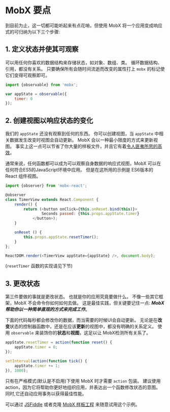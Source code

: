 # MobX 要点

到目前为止，这一切都可能听起来有点花哨，但使用 MobX 将一个应用变成响应式的可归纳为以下三个步骤:

## 1. 定义状态并使其可观察

可以用任何你喜欢的数据结构来存储状态，如对象、数组、类。
循环数据结构、引用，都没有关系。
只要确保所有会随时间流逝而改变的属性打上 `mobx` 的标记使它们变得可观察即可。

```javascript
import {observable} from 'mobx';

var appState = observable({
    timer: 0
});
```

## 2. 创建视图以响应状态的变化

我们的 `appState` 还没有观察到任何的东西。
你可以创建视图，当 `appState` 中相关数据发生改变时视图会自动更新。
MobX 会以一种最小限度的方式来更新视图。
事实上这一点可以节省了你大量的样板文件，并且它有着[令人匪夷所思的高效](https://mendix.com/tech-blog/making-react-reactive-pursuit-high-performing-easily-maintainable-react-apps/)。

通常来说，任何函数都可以成为可以观察自身数据的响应式视图，MobX 可以在任何符合ES5的JavaScript环境中应用。
但是在这所用的示例是 ES6版本的 React 组件视图。

```javascript
import {observer} from 'mobx-react';

@observer
class TimerView extends React.Component {
    render() {
        return (<button onClick={this.onReset.bind(this)}>
                Seconds passed: {this.props.appState.timer}
            </button>);
    }

    onReset () {
        this.props.appState.resetTimer();
    }
};

ReactDOM.render(<TimerView appState={appState} />, document.body);
```

(`resetTimer` 函数的实现请见下节)

## 3. 更改状态

第三件要做的事就是更改状态。
也就是你的应用究竟要做什么。
不像一些其它框架，MobX 不会命令你如何如何去做。
这是最佳实践，但关键要记住一点:
***MobX 帮助你以一种简单直观的方式来完成工作***。

下面的代码每秒都会修改你的数据，而当需要的时候UI会自动更新。
无论是在**改变**状态的控制器函数中，还是在应该**更新**的视图中，都没有明确的关系定义。
使用 `observable` 来装饰你的**状态**和**视图**，这足以让 MobX检测所有关系了。



```javascript
appState.resetTimer = action(function reset() {
    appState.timer = 0;
});

setInterval(action(function tick() {
    appState.timer += 1;
}), 1000);
```

只有在严格模式(默认是不启用)下使用 MobX 时才需要 `action` 包装。
建议使用 action，因为它将帮助你更好地组织应用，并表达出一个函数修改状态的意图。
同时,它还自动应用事务以获得最佳性能。

可以通过 [JSFiddle](http://jsfiddle.net/mweststrate/wgbe4guu/) 或者克隆 [MobX 样板工程](https://github.com/mobxjs/mobx-react-boilerplate) 来随意试用这个示例。
